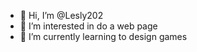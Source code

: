 - 👋 Hi, I’m @Lesly202
- 👀 I’m interested in do a web page
- 🌱 I’m currently learning to design games

<!---
Lesly202/Lesly202 is a ✨ special ✨ repository because its `README.md` (this file) appears on your GitHub profile.
You can click the Preview link to take a look at your changes.
--->
